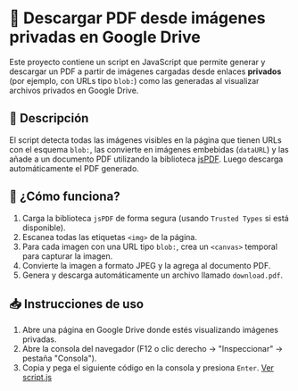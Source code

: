# 🧾 Descargar PDF desde imágenes privadas en Google Drive

Este proyecto contiene un script en JavaScript que permite generar y descargar un PDF a partir de imágenes cargadas desde enlaces **privados** (por ejemplo, con URLs tipo `blob:`) como las generadas al visualizar archivos privados en Google Drive.

## 📄 Descripción

El script detecta todas las imágenes visibles en la página que tienen URLs con el esquema `blob:`, las convierte en imágenes embebidas (`dataURL`) y las añade a un documento PDF utilizando la biblioteca [jsPDF](https://github.com/parallax/jsPDF). Luego descarga automáticamente el PDF generado.

## 🧠 ¿Cómo funciona?

1. Carga la biblioteca `jsPDF` de forma segura (usando `Trusted Types` si está disponible).
2. Escanea todas las etiquetas `<img>` de la página.
3. Para cada imagen con una URL tipo `blob:`, crea un `<canvas>` temporal para capturar la imagen.
4. Convierte la imagen a formato JPEG y la agrega al documento PDF.
5. Genera y descarga automáticamente un archivo llamado `download.pdf`.

## 📥 Instrucciones de uso

1. Abre una página en Google Drive donde estés visualizando imágenes privadas.
2. Abre la consola del navegador (F12 o clic derecho → "Inspeccionar" → pestaña "Consola").
3. Copia y pega el siguiente código en la consola y presiona `Enter`.
[Ver script.js](./script.js)
